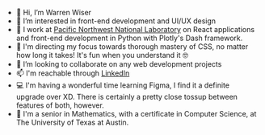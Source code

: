 - 👋 Hi, I’m Warren Wiser
- 👀 I’m interested in front-end development and UI/UX design
- 💼 I work at [Pacific Northwest National Laboratory](https://www.pnnl.gov) on React applications and front-end development in Python with Plotly's Dash framework.
- 🌱 I'm directing my focus towards thorough mastery of CSS, no matter how long it takes! It's fun when you understand it 🤓
- 💞️ I’m looking to collaborate on any web development projects
- 📫 I'm reachable through [LinkedIn](https://www.linkedin.com/in/wswiser101/)
- 💻 I'm having a wonderful time learning Figma, I find it a definite upgrade over XD. There is certainly a pretty close tossup between features of both, however.
- 🏫 I'm a senior in Mathematics, with a certificate in Computer Science, at The University of Texas at Austin.

<!---
wswiser101/wswiser101 is a ✨ special ✨ repository because its `README.md` (this file) appears on your GitHub profile.
You can click the Preview link to take a look at your changes.
--->
